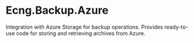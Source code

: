 # Ecng.Backup.Azure

Integration with Azure Storage for backup operations. Provides ready-to-use code
for storing and retrieving archives from Azure.
